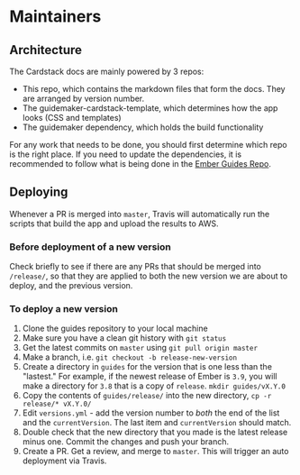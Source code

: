 # Maintainers

## Architecture

The Cardstack docs are mainly powered by 3 repos:

- This repo, which contains the markdown files that form the docs. They are arranged by version number.
- The guidemaker-cardstack-template, which determines how the app looks (CSS and templates)
- The guidemaker dependency, which holds the build functionality

For any work that needs to be done, you should first determine which repo is the right place.
If you need to update the dependencies, it is recommended to follow what is being done in the [Ember Guides Repo](https://github.com/ember-learn/guides-source).

## Deploying

Whenever a PR is merged into `master`, Travis will automatically run the scripts that build the app and upload the results to AWS.

### Before deployment of a new version

Check briefly to see if there are any PRs that should be merged into `/release/`, so that they are applied to both the new version we are about to deploy, and the previous version.

### To deploy a new version

1. Clone the guides repository to your local machine
2. Make sure you have a clean git history with `git status`
3. Get the latest commits on `master` using `git pull origin master`
4. Make a branch, i.e. `git checkout -b release-new-version`
5. Create a directory in `guides` for the version that is one less than the "lastest." For example, if the newest release of Ember is `3.9`, you will make a directory for `3.8` that is a copy of `release`. `mkdir guides/vX.Y.0`
6. Copy the contents of `guides/release/` into the new directory, `cp -r release/* vX.Y.0/`
7. Edit `versions.yml` - add the version number to _both_ the end of the list and the `currentVersion`. The last item and `currentVersion` should match.
8. Double check that the new directory that you made is the latest release minus one. Commit the changes and push your branch.
9. Create a PR. Get a review, and merge to `master`. This will trigger an auto deployment via Travis.
